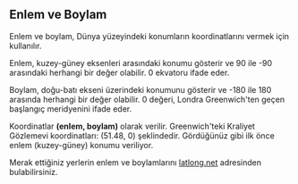 ## Enlem ve Boylam

Enlem ve boylam, Dünya yüzeyindeki konumların koordinatlarını vermek için kullanılır.

Enlem, kuzey-güney eksenleri arasındaki konumu gösterir ve 90 ile -90 arasındaki herhangi bir değer olabilir. 0 ekvatoru ifade eder.

Boylam, doğu-batı ekseni üzerindeki konumunu gösterir ve -180 ile 180 arasında herhangi bir değer olabilir. 0 değeri, Londra Greenwich'ten geçen başlangıç meridyenini ifade eder.

Koordinatlar **(enlem, boylam)** olarak verilir. Greenwich'teki Kraliyet Gözlemevi koordinatları: (51.48, 0) şeklindedir. Gördüğünüz gibi ilk önce enlem (kuzey-güney) konumu veriliyor.

Merak ettiğiniz yerlerin enlem ve boylamlarını [latlong.net](http://www.latlong.net/) adresinden bulabilirsiniz.